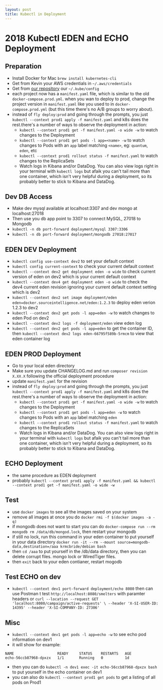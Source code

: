 ```yaml
---
layout: post
title: Kubectl in Deployment
---
```


# 2018 Kubectl EDEN and ECHO Deployment


## Preparation

* Install Docker for Mac `brew install kubernetes-cli`
* Get from Kevin your AWS credentials in `~/.aws/credentials`
* Get from [our repository](https://github.com/Source-Intelligence/k8s-prep/blob/master/kube-config.yaml) our `~/.kube/config`
* each project now has a `manifest.yaml` file, which is similar to the old `docker-compose.prod.yml`.  when you wan to deploy to prod, change the project version in `manifest.yaml` like you used to in `docker-compose.prod.yml` (but this time there's no A/B groups to worry about).
* instead of `fly deploy:prod` and going through the prompts, you just `kubectl --context prod1 apply -f manifest.yaml` and k8s does the rest.there's a number of ways to observe the deployment in action:
    * `kubectl --context prod1 get -f manifest.yaml -o wide -w` to watch changes to the Deployment
    * `kubectl --context prod1 get pods -l app=<name> -w` to watch changes to Pods with an `app` label matching `<name>`, eg: `quantum`, `eden`, etc
    * `kubectl --context prod1 rollout status -f manifest.yaml` to watch changes to the ReplicaSets
    * Watch logs in Kibana and/or DataDog.  You can also view logs right in your terminal with `kubectl logs` but afaik you can't tail more than one container, which isn't very helpful during a deployment, so its probably better to stick to Kibana and DataDog.

## Dev DB Access

* Make dev mysql available at localhost:3307 and dev mongo at localhost:27018
* Then use you db app point to 3307 to connect MySQL, 27018 to Mongodb
* `kubectl -n db port-forward deployment/mysql 3307:3306`
* `kubectl -n db port-forward deployment/mongodb 27018:27017`


## EDEN DEV Deployment

* `kubectl config use-context dev2` to set your default context
* `kubectl config current-context` to check your current default context
* `kubectl --context dev2 get deployment eden -o wide` to check current version of eden on dev2 which is your current default context
* `kubectl --context dev4 get deployment eden -o wide` to check the dev4 current eden revision ignoring your current default context setting which is dev2
* `kubectl --context dev2 set image deployment/eden eden=docker.sourceintelligence.net/eden:1.2.3` to deploy eden verion 1.2.3 to dev2
* `kubectl --context dev2 get pods -l app=eden -w` to watch changes to eden Pod on dev2
* `kubectl --context dev2 logs -f deployment/eden` view eden log
* `kubectl --context dev2 get pods -l app=eden` to get the container ID, then `kubectl --context dev2 logs eden-66795f589b-5rmcm` to view that eden container log

## EDEN PROD Deployment
* Go to your local eden directory
* Make sure you update CHANGELOG.md and run `composer revision X.XX.X` following the official deployment procedure
* update `manifest.yaml` for the revision
* instead of `fly deploy:prod` and going through the prompts, you just `kubectl --context prod1 apply -f manifest.yaml` and k8s does the rest.there's a number of ways to observe the deployment in action:
    * `kubectl --context prod1 get -f manifest.yaml -o wide -w` to watch changes to the Deployment
    * `kubectl --context prod1 get pods -l app=eden -w` to watch changes to Pods with an `app` label matching `eden`
    * `kubectl --context prod1 rollout status -f manifest.yaml` to watch changes to the ReplicaSets
    * Watch logs in Kibana and/or DataDog.  You can also view logs right in your terminal with `kubectl logs` but afaik you can't tail more than one container, which isn't very helpful during a deployment, so its probably better to stick to Kibana and DataDog.

## ECHO Deployment

* the same procedure as EDEN deployment
* probably `kubectl --context prod1 apply -f manifest.yaml && kubectl --context prod1 get -f manifest.yaml -o wide -w`

## Test
* use `docker images` to see all the images saved on your system
* remove all images at once you do `docker rmi -f $(docker images -a -q)`
* if mongodb does not want to start you can do `docker-compose run --rm mongodb rm /data/db/mongod.lock`, then restart your mongodb
* if still no lock, run this command in your eden container to put yourself in your data directory `docker run -it --rm --mount source=mongodb-data,destination=/aaa krmcbride/debian bash`
* then `cd /aaa` to put yourself in the /db/data directory, then you can delete corrupt files.  mongo lock or WiredTiger files.
* then `exit` back to your eden contianer, restart mogodb

## Test ECHO on dev
* `kubectl --context dev1 port-forward deployment/echo 8080` then can use Postman t test `http://localhost:8080/smelters` with paramter headers or `curl --location --request GET 'localhost:8080/campaign/active-requests' \
--header 'X-SI-USER-ID: 14395' --header 'X-SI-COMPANY-ID: 27306'`


## Misc
* `kubectl --context dev1 get pods -l app=echo -w` to see echo pod information on dev1
* it will show for example:

```
NAME                    READY     STATUS    RESTARTS   AGE
echo-56ccb87968-dpxzx   1/1       Running   0          1d

```
* then you can do `kubectl -n dev1 exec -it echo-56ccb87968-dpxzx bash` to put yourself in the echo container on dev1
* you can also do `kubectl --context prod1 get pods` to get a listing of all pods on Prod1
